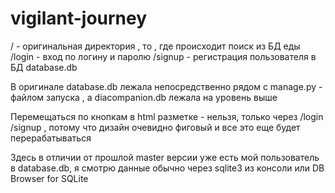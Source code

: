 # vigilant-journey

/ - оригинальная директория , то , где происходит поиск из БД еды /login - вход по логину и паролю /signup - регистрация пользователя в БД database.db

В оригинале database.db лежала непосредственно рядом с manage.py - файлом запуска , а diacompanion.db лежала на уровень выше

Перемещаться по кнопкам в html разметке - нельзя, только через /login /signup , потому что дизайн очевидно фиговый и все это еще будет перерабатываться

Здесь в отличии от прошлой master версии уже есть мой пользователь в database.db, я смотрю данные обычно через sqlite3 из консоли или DB Browser for SQLite

